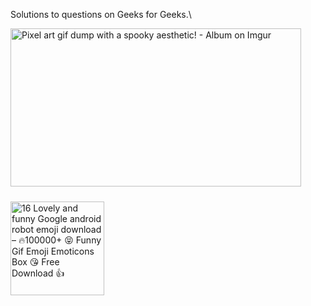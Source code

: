 Solutions to questions on Geeks for Geeks.\



 <img src="https://i.imgur.com/mkmVWVB.gif" jsaction="load:XAeZkd;" jsname="HiaYvf" class="n3VNCb KAlRDb" alt="Pixel art gif dump with a spooky aesthetic! - Album on Imgur" data-noaft="1" style="width: 465px; height: 252.62px; margin: 0px;">














<img src="https://pic.funnygifsbox.com/uploads/2015/07/8s3.gif" jsaction="load:XAeZkd;" jsname="HiaYvf" class="n3VNCb KAlRDb" alt="16 Lovely and funny Google android robot emoji download – 🔥100000+ 😝  Funny Gif Emoji Emoticons Box 😘 Free Download 👍" data-noaft="1" style="width: 150px; height: 150px; margin: 24.3px 0px;">
